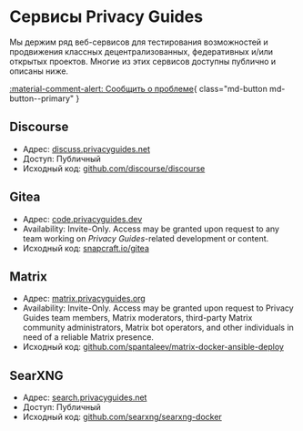 # Сервисы Privacy Guides

Мы держим ряд веб-сервисов для тестирования возможностей и продвижения классных децентрализованных, федеративных и/или открытых проектов. Многие из этих сервисов доступны публично и описаны ниже.

[:material-comment-alert: Сообщить о проблеме](https://discuss.privacyguides.net/c/services/2){ class="md-button md-button--primary" }

## Discourse

- Адрес: [discuss.privacyguides.net](https://discuss.privacyguides.net)
- Доступ: Публичный
- Исходный код: [github.com/discourse/discourse](https://github.com/discourse/discourse)

## Gitea

- Адрес: [code.privacyguides.dev](https://code.privacyguides.dev)
- Availability: Invite-Only. Access may be granted upon request to any team working on *Privacy Guides*-related development or content.
- Исходный код: [snapcraft.io/gitea](https://snapcraft.io/gitea)

## Matrix

- Адрес: [matrix.privacyguides.org](https://matrix.privacyguides.org)
- Availability: Invite-Only. Access may be granted upon request to Privacy Guides team members, Matrix moderators, third-party Matrix community administrators, Matrix bot operators, and other individuals in need of a reliable Matrix presence.
- Исходный код: [github.com/spantaleev/matrix-docker-ansible-deploy](https://github.com/spantaleev/matrix-docker-ansible-deploy)

## SearXNG

- Адрес: [search.privacyguides.net](https://search.privacyguides.net)
- Доступ: Публичный
- Исходный код: [github.com/searxng/searxng-docker](https://github.com/searxng/searxng-docker)
